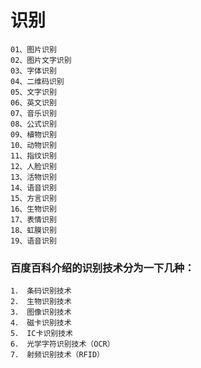 # 识别

```
01、图片识别
02、图片文字识别
03、字体识别
04、二维码识别
05、文字识别
06、英文识别
07、音乐识别
08、公式识别
09、植物识别
10、动物识别
11、指纹识别
12、人脸识别
13、活物识别
14、语音识别
15、方言识别
16、生物识别
17、表情识别
18、虹膜识别
19、语音识别
```

### 百度百科介绍的识别技术分为一下几种：

```
1． 条码识别技术
2． 生物识别技术
3． 图像识别技术
4． 磁卡识别技术
5． IC卡识别技术
6． 光学字符识别技术（OCR）
7． 射频识别技术（RFID）
```
